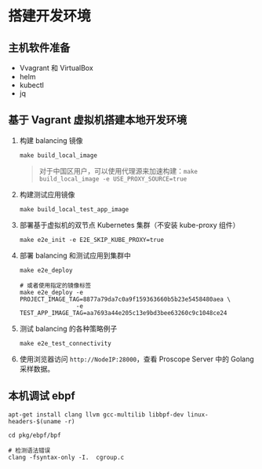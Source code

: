 # 搭建开发环境

## 主机软件准备

* Vvagrant 和 VirtualBox
* helm
* kubectl
* jq

## 基于 Vagrant 虚拟机搭建本地开发环境

1. 构建 balancing 镜像

    ```shell
    make build_local_image
    ```

    > 对于中国区用户，可以使用代理源来加速构建：`make build_local_image -e USE_PROXY_SOURCE=true`

2. 构建测试应用镜像

    ```shell
    make build_local_test_app_image
    ```

3. 部署基于虚拟机的双节点 Kubernetes 集群（不安装 kube-proxy 组件）

    ```shell
    make e2e_init -e E2E_SKIP_KUBE_PROXY=true
    ```

4. 部署 balancing 和测试应用到集群中

    ```shell
    make e2e_deploy
    
    # 或者使用指定的镜像标签
    make e2e_deploy -e PROJECT_IMAGE_TAG=8877a79da7c0a9f159363660b5b23e5458480aea \
                    -e TEST_APP_IMAGE_TAG=aa7693a44e205c13e9bd3bee63260c9c1048ce24
    ```

5. 测试 balancing 的各种策略例子

    ```shell
    make e2e_test_connectivity
    ```

6. 使用浏览器访问 `http://NodeIP:28000`，查看 Proscope Server 中的 Golang 采样数据。

## 本机调试 ebpf

```
apt-get install clang llvm gcc-multilib libbpf-dev linux-headers-$(uname -r)

cd pkg/ebpf/bpf

# 检测语法错误
clang -fsyntax-only -I.  cgroup.c

```